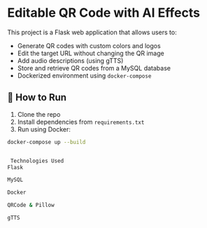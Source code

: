 ﻿# Editable QR Code with AI Effects

This project is a Flask web application that allows users to:

- Generate QR codes with custom colors and logos
- Edit the target URL without changing the QR image
- Add audio descriptions (using gTTS)
- Store and retrieve QR codes from a MySQL database
- Dockerized environment using `docker-compose`

## 🚀 How to Run

1. Clone the repo
2. Install dependencies from `requirements.txt`
3. Run using Docker:

```bash
docker-compose up --build


 Technologies Used
Flask

MySQL

Docker

QRCode & Pillow

gTTS
